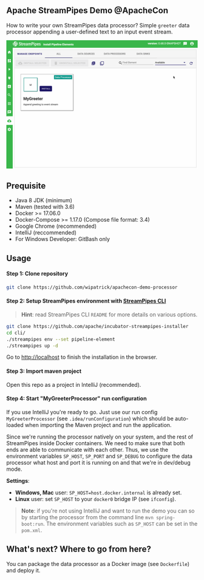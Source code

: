 <!--
  ~ Licensed to the Apache Software Foundation (ASF) under one or more
  ~ contributor license agreements.  See the NOTICE file distributed with
  ~ this work for additional information regarding copyright ownership.
  ~ The ASF licenses this file to You under the Apache License, Version 2.0
  ~ (the "License"); you may not use this file except in compliance with
  ~ the License.  You may obtain a copy of the License at
  ~
  ~    http://www.apache.org/licenses/LICENSE-2.0
  ~
  ~ Unless required by applicable law or agreed to in writing, software
  ~ distributed under the License is distributed on an "AS IS" BASIS,
  ~ WITHOUT WARRANTIES OR CONDITIONS OF ANY KIND, either express or implied.
  ~ See the License for the specific language governing permissions and
  ~ limitations under the License.
  ~
  -->
  
## Apache StreamPipes Demo @ApacheCon
How to write your own StreamPipes data processor? Simple `greeter` data processor appending a user-defined text to an input event stream.

![MyGreeter Demo](img/apachecon.gif)

## Prequisite
* Java 8 JDK (minimum)
* Maven (tested with 3.6)
* Docker >= 17.06.0
* Docker-Compose >= 1.17.0 (Compose file format: 3.4)
* Google Chrome (recommended)
* IntelliJ (reccommended)
* For Windows Developer: GitBash only

## Usage

#### Step 1: Clone repository
```bash
git clone https://github.com/wipatrick/apachecon-demo-processor
```

#### Step 2: Setup StreamPipes environment with **[StreamPipes CLI](https://github.com/apache/incubator-streampipes-installer/cli)**
> **Hint**: read StreamPipes CLI `README` for more details on various options.
```bash
git clone https://github.com/apache/incubator-streampipes-installer
cd cli/
./streampipes env --set pipeline-element
./streampipes up -d
```
Go to [http://localhost](http://localhost) to finish the installation in the browser.

#### Step 3: Import maven project
Open this repo as a project in IntelliJ (recommended).

#### Step 4: Start "MyGreeterProcessor" run configuration
If you use IntelliJ you're ready to go. Just use our run config `MyGreeterProcessor` (see `.idea/runConfiguration`) which
should be auto-loaded when importing the Maven project and run the application.

Since we're running the processor natively on your system, and the rest of StreamPipes inside Docker containers. We need
to make sure that both ends are able to communicate with each other. Thus, we use the environment variables `SP_HOST`,
`SP_PORT` and `SP_DEBUG` to configure the data processor what host and port it is running on and that we're in dev/debug
mode.

**Settings**: 
* **Windows, Mac** user: `SP_HOST=host.docker.internal` is already set.
* **Linux** user: set `SP_HOST` to your `docker0` bridge IP (see `ifconfig`).

> **Note**: if you're not using IntelliJ and want to run the demo you can so by starting the processor from the command line
> `mvn spring-boot:run`. The environment variables such as `SP_HOST` can be set in the `pom.xml`.

## What's next? Where to go from here?
You can package the data processor as a Docker image (see `Dockerfile`) and deploy it.